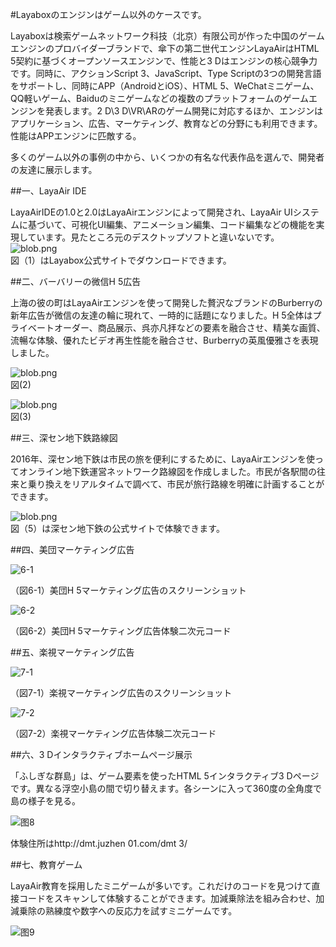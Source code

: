 #Layaboxのエンジンはゲーム以外のケースです。

Layaboxは検索ゲームネットワーク科技（北京）有限公司が作った中国のゲームエンジンのプロバイダーブランドで、傘下の第二世代エンジンLayaAirはHTML 5契約に基づくオープンソースエンジンで、性能と3 Dはエンジンの核心競争力です。同時に、アクションScript 3、JavaScript、Type Scriptの3つの開発言語をサポートし、同時にAPP（AndroidとiOS）、HTML 5、WeChatミニゲーム、QQ軽いゲーム、Baiduのミニゲームなどの複数のプラットフォームのゲームエンジンを発表します。2 D\3 D\VR\ARのゲーム開発に対応するほか、エンジンはアプリケーション、広告、マーケティング、教育などの分野にも利用できます。性能はAPPエンジンに匹敵する。



多くのゲーム以外の事例の中から、いくつかの有名な代表作品を選んで、開発者の友達に展示します。



##一、LayaAir IDE

LayaAirIDEの1.0と2.0はLayaAirエンジンによって開発され、LayaAir UIシステムに基づいて、可視化UI編集、アニメーション編集、コード編集などの機能を実現しています。見たところ元のデスクトップソフトと違いないです。
![blob.png](img/1.png)<br/>
図（1）はLayabox公式サイトでダウンロードできます。



##二、バーバリーの微信H 5広告

上海の彼の町はLayaAirエンジンを使って開発した贅沢なブランドのBurberryの新年広告が微信の友達の輪に現れて、一時的に話題になりました。H 5全体はプライベートオーダー、商品展示、呉亦凡拝などの要素を融合させ、精美な画質、流暢な体験、優れたビデオ再生性能を融合させ、Burberryの英風優雅さを表現しました。

​![blob.png](img/2.png)<br/>
図(2)

​![blob.png](img/3.png)<br/>
図(3)





##三、深セン地下鉄路線図

2016年、深セン地下鉄は市民の旅を便利にするために、LayaAirエンジンを使ってオンライン地下鉄運営ネットワーク路線図を作成しました。市民が各駅間の往来と乗り換えをリアルタイムで調べて、市民が旅行路線を明確に計画することができます。

​![blob.png](img/5.png)<br/>
図（5）は深セン地下鉄の公式サイトで体験できます。



##四、美団マーケティング広告

![6-1](img/6-1.png) 


（図6-1）美団H 5マーケティング広告のスクリーンショット

![6-2](img/6-2.png) 


（図6-2）美団H 5マーケティング広告体験二次元コード



##五、楽視マーケティング広告

![7-1](img/7-1.png) 


（図7-1）楽視マーケティング広告のスクリーンショット

![7-2](img/7-2.png) 


（図7-2）楽視マーケティング広告体験二次元コード



##六、3 Dインタラクティブホームページ展示

「ふしぎな群島」は、ゲーム要素を使ったHTML 5インタラクティブ3 Dページです。異なる浮空小島の間で切り替えます。各シーンに入って360度の全角度で島の様子を見る。

![图8](img/8.png) 


体験住所はhttp://dmt.juzhen 01.com/dmt 3/



##七、教育ゲーム

LayaAir教育を採用したミニゲームが多いです。これだけのコードを見つけて直接コードをスキャンして体験することができます。加減乗除法を組み合わせ、加減乗除の熟練度や数字への反応力を試すミニゲームです。

![图9](img/9.png) 